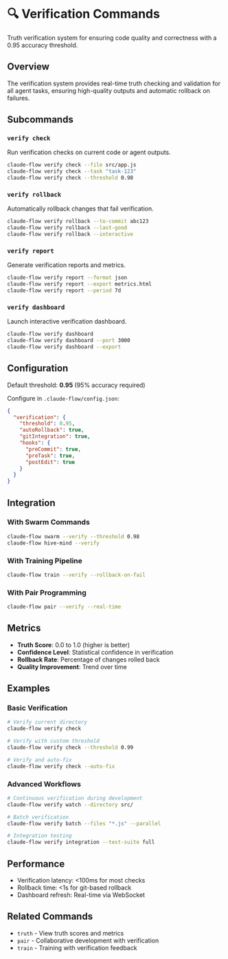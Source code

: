 # 🔍 Verification Commands

Truth verification system for ensuring code quality and correctness with a 0.95 accuracy threshold.

## Overview

The verification system provides real-time truth checking and validation for all agent tasks, ensuring high-quality outputs and automatic rollback on failures.

## Subcommands

### `verify check`

Run verification checks on current code or agent outputs.

```bash
claude-flow verify check --file src/app.js
claude-flow verify check --task "task-123"
claude-flow verify check --threshold 0.98
```

### `verify rollback`

Automatically rollback changes that fail verification.

```bash
claude-flow verify rollback --to-commit abc123
claude-flow verify rollback --last-good
claude-flow verify rollback --interactive
```

### `verify report`

Generate verification reports and metrics.

```bash
claude-flow verify report --format json
claude-flow verify report --export metrics.html
claude-flow verify report --period 7d
```

### `verify dashboard`

Launch interactive verification dashboard.

```bash
claude-flow verify dashboard
claude-flow verify dashboard --port 3000
claude-flow verify dashboard --export
```

## Configuration

Default threshold: **0.95** (95% accuracy required)

Configure in `.claude-flow/config.json`:

```json
{
  "verification": {
    "threshold": 0.95,
    "autoRollback": true,
    "gitIntegration": true,
    "hooks": {
      "preCommit": true,
      "preTask": true,
      "postEdit": true
    }
  }
}
```

## Integration

### With Swarm Commands

```bash
claude-flow swarm --verify --threshold 0.98
claude-flow hive-mind --verify
```

### With Training Pipeline

```bash
claude-flow train --verify --rollback-on-fail
```

### With Pair Programming

```bash
claude-flow pair --verify --real-time
```

## Metrics

- **Truth Score**: 0.0 to 1.0 (higher is better)
- **Confidence Level**: Statistical confidence in verification
- **Rollback Rate**: Percentage of changes rolled back
- **Quality Improvement**: Trend over time

## Examples

### Basic Verification

```bash
# Verify current directory
claude-flow verify check

# Verify with custom threshold
claude-flow verify check --threshold 0.99

# Verify and auto-fix
claude-flow verify check --auto-fix
```

### Advanced Workflows

```bash
# Continuous verification during development
claude-flow verify watch --directory src/

# Batch verification
claude-flow verify batch --files "*.js" --parallel

# Integration testing
claude-flow verify integration --test-suite full
```

## Performance

- Verification latency: <100ms for most checks
- Rollback time: <1s for git-based rollback
- Dashboard refresh: Real-time via WebSocket

## Related Commands

- `truth` - View truth scores and metrics
- `pair` - Collaborative development with verification
- `train` - Training with verification feedback
